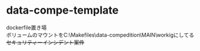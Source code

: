# data-compe-template
dockerfile置き場  
ボリュームのマウントをC:\Makefiles\data-compedition\MAIN\workigにしてる  
~~セキュリティーインシデント案件~~  
